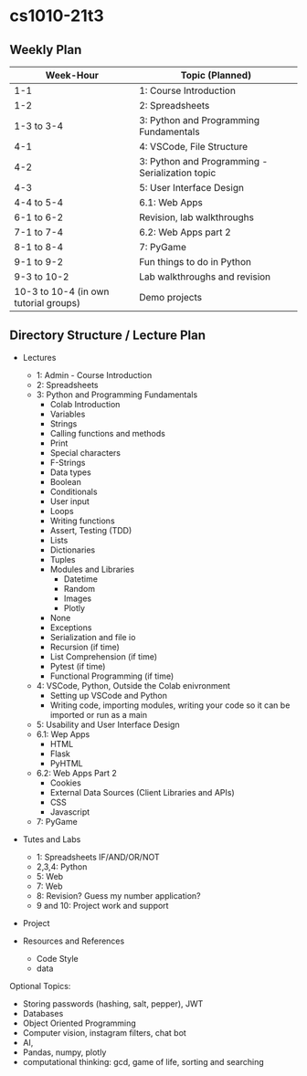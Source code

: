 # cs1010-21t3

## Weekly Plan

| Week-Hour | Topic (Planned) |
|---|---|
| 1-1 | 1: Course Introduction |
| 1-2 | 2: Spreadsheets |
| 1-3 to 3-4 | 3: Python and Programming Fundamentals |
| 4-1 | 4: VSCode, File Structure |
| 4-2 | 3: Python and Programming - Serialization topic |
| 4-3 | 5: User Interface Design |
| 4-4 to 5-4 | 6.1: Web Apps |
| 6-1 to 6-2 | Revision, lab walkthroughs |
| 7-1 to 7-4 | 6.2: Web Apps part 2 |
| 8-1 to 8-4 | 7: PyGame |
| 9-1 to 9-2 | Fun things to do in Python |
| 9-3 to 10-2 | Lab walkthroughs and revision |
| 10-3 to 10-4 (in own tutorial groups) | Demo projects |


## Directory Structure / Lecture Plan

* Lectures
  * 1: Admin - Course Introduction
  * 2: Spreadsheets
  * 3: Python and Programming Fundamentals
    * Colab Introduction
    * Variables
    * Strings
    * Calling functions and methods
    * Print
    * Special characters
    * F-Strings
    * Data types
    * Boolean
    * Conditionals
    * User input
    * Loops
    * Writing functions
    * Assert, Testing (TDD)
    * Lists
    * Dictionaries
    * Tuples
    * Modules and Libraries
      * Datetime
      * Random
      * Images
      * Plotly
    * None
    * Exceptions
    * Serialization and file io
    * Recursion (if time)
    * List Comprehension (if time)
    * Pytest (if time)
    * Functional Programming (if time)
  * 4: VSCode, Python, Outside the Colab enivronment
    * Setting up VSCode and Python
    * Writing code, importing modules, writing your code so it can be imported or run as a main
  * 5: Usability and User Interface Design
  * 6.1: Wep Apps
    * HTML
    * Flask
    * PyHTML
  * 6.2: Web Apps Part 2
    * Cookies
    * External Data Sources (Client Libraries and APIs)
    * CSS
    * Javascript
  * 7: PyGame

* Tutes and Labs
  * 1: Spreadsheets IF/AND/OR/NOT
  * 2,3,4: Python
  * 5: Web
  * 7: Web
  * 8: Revision? Guess my number application?
  * 9 and 10: Project work and support
* Project
* Resources and References
  * Code Style
  * data


Optional Topics:
 * Storing passwords (hashing, salt, pepper), JWT
 * Databases
 * Object Oriented Programming
 * Computer vision, instagram filters, chat bot
 * AI,
 * Pandas, numpy, plotly
 * computational thinking: gcd, game of life, sorting and searching
